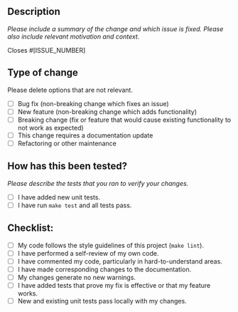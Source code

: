 <!--
Thank you for your contribution!
Please provide a description of your changes and link any related issues.
-->

## Description

*Please include a summary of the change and which issue is fixed. Please also include relevant motivation and context.*

Closes #[ISSUE_NUMBER]

## Type of change

Please delete options that are not relevant.

- [ ] Bug fix (non-breaking change which fixes an issue)
- [ ] New feature (non-breaking change which adds functionality)
- [ ] Breaking change (fix or feature that would cause existing functionality to not work as expected)
- [ ] This change requires a documentation update
- [ ] Refactoring or other maintenance

## How has this been tested?

*Please describe the tests that you ran to verify your changes.*

- [ ] I have added new unit tests.
- [ ] I have run `make test` and all tests pass.

## Checklist:

- [ ] My code follows the style guidelines of this project (`make lint`).
- [ ] I have performed a self-review of my own code.
- [ ] I have commented my code, particularly in hard-to-understand areas.
- [ ] I have made corresponding changes to the documentation.
- [ ] My changes generate no new warnings.
- [ ] I have added tests that prove my fix is effective or that my feature works.
- [ ] New and existing unit tests pass locally with my changes.
